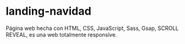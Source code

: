 # landing-navidad
Página web hecha con HTML, CSS, JavaScript, Sass, Gsap, SCROLL REVEAL, es una web totalmente responsive.
